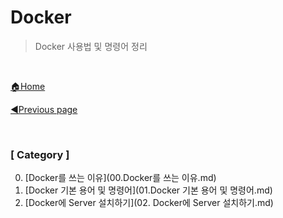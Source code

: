 # Docker

> Docker 사용법 및 명령어 정리

<br>

[🏠Home](https://github.com/batboy118/Study_Note)

[◀Previous page ](../) 

<br>

### [ Category ]

0. [Docker를 쓰는 이유](00.Docker를 쓰는 이유.md)
1. [Docker 기본 용어 및 명령어](01.Docker 기본 용어 및 명령어.md)
2. [Docker에 Server 설치하기](02. Docker에 Server 설치하기.md)

